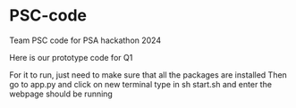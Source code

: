 # PSC-code
Team PSC code for PSA hackathon 2024 

Here is our prototype code for Q1

For it to run, just need to make sure that all the packages are installed
Then go to app.py and click on new terminal
type in sh start.sh and enter
the webpage should be running
